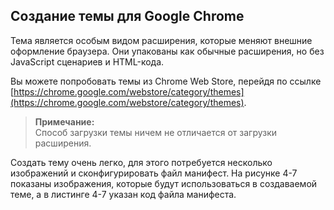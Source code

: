 ## Создание темы для Google Chrome

Тема является особым видом расширения, которые меняют внешние оформление браузера. Они упакованы как обычные расширения, но без JavaScript сценариев и HTML-кода.

Вы можете попробовать темы из Chrome Web Store, перейдя по ссылке [https://chrome.google.com/webstore/category/themes](https://chrome.google.com/webstore/category/themes).

> **Примечание:**  
> Способ загрузки темы ничем не отличается от загрузки расширения.

Создать тему очень легко, для этого потребуется несколько изображений и сконфигурировать файл манифест. На рисунке 4-7 показаны изображения, которые будут использоваться в создаваемой теме, а в листинге 4-7 указан код файла манифеста.

